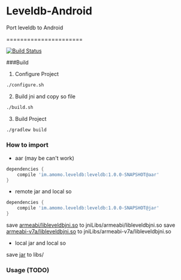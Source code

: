 Leveldb-Android
===============

Port leveldb to Android

======================

[![Build Status](https://drone.io/github.com/googolmo/Leveldb-Android/status.png)](https://drone.io/github.com/googolmo/Leveldb-Android/latest)

###Build
1. Configure Project
```bash
./configure.sh
```

2. Build jni and copy so file
```bash
./build.sh
```

3. Build Project
```bash
./gradlew build
```

### How to import

* aar (may be can't work)

```groovy
dependencies {
    compile 'im.amomo.leveldb:leveldb:1.0.0-SNAPSHOT@aar'
}
```

* remote jar and local so

```groovy
dependencies {
    compile 'im.amomo.leveldb:leveldb:1.0.0-SNAPSHOT@jar'
}
```

save [armeabi/libleveldbjni.so](https://raw.githubusercontent.com/googolmo/Leveldb-Android/master/lib/src/main/jniLibs/armeabi/libleveldbjni.so) to jniLibs/armeabi/libleveldbjni.so
save [armeabi-v7a/libleveldbjni.so](https://raw.githubusercontent.com/googolmo/Leveldb-Android/master/lib/src/main/jniLibs/armeabi-v7a/libleveldbjni.so) to jniLibs/armeabi-v7a/libleveldbjni.so

* local jar and local so

save [jar](https://drone.io/github.com/googolmo/Leveldb-Android/files/lib/build/libs/lib-1.0.0-SNAPSHOT.jar) to libs/

### Usage (TODO)

